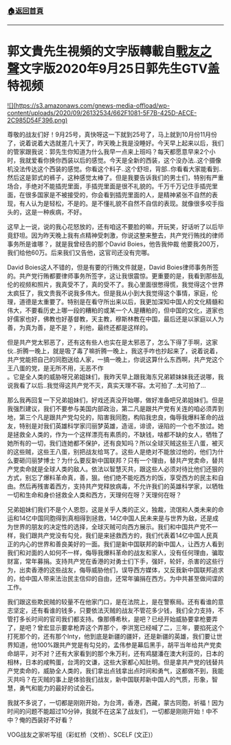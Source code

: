 ###  [:house:返回首頁](https://github.com/ourhimalayas/txt)
---

# 郭文貴先生視頻的文字版轉載自[戰友之聲](http://littleantvoice.blogspot.com)**文字版2020年9月25日郭先生GTV盖特视频**

[!\[\](https://s3.amazonaws.com/gnews-media-offload/wp-content/uploads/2020/09/26132534/662F1081-5F7B-425D-AECE-2C985D54F396.png)](https://s3.amazonaws.com/gnews-media-offload/wp-content/uploads/2020/09/26132534/662F1081-5F7B-425D-AECE-2C985D54F396.png)

尊敬的战友们好！9月25号，真快呀这一下就到25号了，马上就到10月份11月份了，说着说着大选就差几十天了，昨天晚上我是没睡好。今天早上起来以后，我们的管家跟我说：郭先生你知道为什么我早一点来上班吗？每天都愿意早来2个小时，我就爱看你换你西装以后的感觉。今天是全新的西装，这个没办法..这个摄像机没法传达这个西装的感觉。你看这个料子..这个舒坦，背部..你看看大家能看到..然后这是郭式的裤子，这种感觉太棒了。但是我要告诉我们的男士们，特别有严重场合，手绝对不能插兜里面，手插兜里面是很不礼貌的。千万千万记住手插兜里面，在很多国家是不被接受的，你会看到插兜里面的人，是精神紧张不自然的表现，有人认为是轻松，不是的。是不懂礼貌不自然不自信的表现。就像很多咬手指头的，这是一种疾病，不好。

这早上一说，说的我心花怒放的，还有咱这不要脸的嘛，开玩笑，好话听了以后毕竟舒坦。因为昨天晚上我有点精神受刺激，你说这整来整去，共产党行贿找的律师事务所是谁哪？，就是我曾经告的那个David Boies，他告我仲裁 他要我200万，我们给他60万。后来我们又告他，这官司还没有完哪。

David Boies这人不错的，但是有要的行贿文件就是，David Boies律师事务所签的。共产党行贿都要律师事务所签字，这让我很震惊。更重要的是，我看到那些乱伦的视频和照片，我真受不了，真的受不了。我心里面很憋得慌，我觉得这个世界太疯狂了，我文贵我不说我多伟大。但是我从小到大我觉得这个事情，家庭，伦理，道德是太重要了。特别是在看守所出来以后，我更加深知中国人的文化精髓和伟大，不要看历史上哪一段的糟粕的或某一个人是糟粕的，但中国的文化，道家也好儒家也好，佛教也好基督教，天主教，穆斯林教在中国，最后还是以家庭以人为善，为真为善，是不是？，利他，最终还都是这样的。

但是共产党太邪恶了，还有这有些人也实在是太邪恶了，怎么下得了手啊，这家伙..折腾一晚上，就是吸了毒了嘛折腾一晚上，我这手咋也抄起来了，说着说着，共产党能把自己的同胞送给人家，一搞一晚上，你说这算什么东西啊，共产党这个王八蛋的党，是无所不用，无恶不作<br>。它是全人类的威胁呀兄弟姐妹们，我昨天早上跟我海东兄弟颖妹妹我还说哪，我说我看了以后..我觉得这共产党不灭，真实天理不容。太可拍了..太可拍了…

那么我再回复一下兄弟姐妹们，好戏还真没开始哪，做好准备吧兄弟姐妹们。但是我强烈建议，我们不要参与美国内部政治，第二凡是跟共产党有关连的咱必须弄到地，第三个凡是跟共产党勾兑的，陷害我同胞，构陷我忠良，侮辱我爆料革命的战友，特别是对我们英雄科学家闫丽梦英雄，造谣，诽谤，诬陷的一个也不放过。她是拯救全人类的，作为一个这样漂亮有素质的，不缺钱，啥都不缺的女人，牺牲了她所有的一切，我们连她都不保护，还有良知吗？所以全球灭贼这些王八蛋，被灭的这些贼，这些王八蛋，别把战友给骂了。这些人是绝对不能放过他的，他们为什么要砸闫丽梦博士？为什么要反新中国联邦？只有一个理由，替共产党卖命，替共产党卖命就是全球人类的敌人。依法以智慧灭共，跟这些人必须对待比他们还狠的方式，别忘了爆料革命真，善，狠。他们绝不能吃西方的饭，享受西方的民主和自由。然后再残害着西方，支持共产党释放病毒，不允许我们的英雄科学家，以牺牲一切和生命和身价拯救全人类和西方，天理何在呀？天理何在呀？

兄弟姐妹们我们不是个人恩怨，这是关乎人类的正义，独裁，流氓和人类未来的命运和14亿中国同胞得到真相得到拯救，14亿中国人民未来是与世界为敌，还是成为世界的朋友的决定性的选择，全球灭贼可向西方展示。我们和中国共产党不一样，我们跟共产党没有勾兑，我们是来拯救西方的，我们代表着14亿中国人民真正的内心的世界和善良美好的一面。我们是新中国联邦的新中国人，让西方人看到我们和对面的人如何不一样，侮辱我爆料革命的战友和家人，没有任何理由，骗取财富，常年募捐。支持共产党在香港的对勇士们下手，强奸，轮奸，杀害的这些行为，出卖香港的这些战友，侮辱威胁他们，误导西方媒体，又反我新中国联邦追求的，给中国人带来法治民主信仰的自由，还常年骗捐在西方。为中共甚至做间谍的工作。

我们跟这些欺民贼的较量不在他家门口，是在法院上，是在警察局。还有看谁的意志坚定，还有看谁的钱多，只要依法灭贼的战友不管花多少钱，我们全力支持，不管打多长时间的官司我们都支持。像那傅希秋，是吧？已经开始威胁要拿枪要弄了，是吧？曾宏显示要拿枪弄这个弄那个，李洪宽已经喊了二，三年，要掐死这个打死那个的，还有那个Inty，他到底是新疆的疆奸，还是新疆的英雄，我们要让世界知道，他100%跟共产党是有勾兑的，孟伟参是幕后黑手，胡平当年给共产党卖命胡平，对不对？还有大家看到的那个朱万利，还有鸡腿潘在澳大利亚的，日本的相林，日本的咸鸭蛋，台湾的文谦，这些大家都心知肚明。但是拿共产党的钱替共产党卖命的，威胁全人类的，我们拿出点钱拿出点时间和勇气，这都做不到，我能灭共吗？在灭贼的事上是体验我们战友，新中国联邦新中国人的气质，形象，智慧，勇气和能力的最好的试金石。

我就不多说了，一切都是刚刚开始，为台湾，香港，西藏，蒙古同胞，祈福！因为时间的问题不能超过10分钟，我就不在这呆了战友们，一切都是刚刚开始！中不中？俺的西装好不好看？

VOG战友之家听写组（彩虹桥（文桥）、SCELF (文正)）